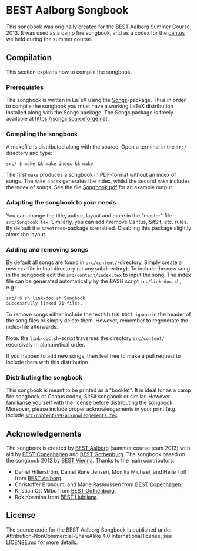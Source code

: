 # BEST Aalborg Songbook
This songbook was originally created for the [BEST Aalborg](http://best.aau.dk) Summer Course 2013. It was used as a camp fire songbook, and as a codex for the [cantus](https://en.wikipedia.org/wiki/Cantus) we held during the summer course.

## Compilation
This section explains how to compile the songbook.

### Prerequistes
The songbook is written in LaTeX using the [Songs](https://songs.sourceforge.net)-package. Thus in order to compile the songbook you must have a working LaTeX distribution installed along with the Songs package. The Songs package is freely available at https://songs.sourceforge.net.

### Compiling the songbook
A makefile is distributed along with the source. Open a terminal in the ``src/``-directory and type:
```
src/ $ make && make index && make
```
The first ``make`` produces a songbook in PDF-format without an index of songs. The ``make index`` generates the index, whilst the second ``make`` includes the index of songs.
See the file [Songbook.pdf](src/Songbook.pdf) for an example output.

### Adapting the songbook to your needs
You can change the title, author, layout and more in the "master" file ``src/Songbook.tex``.
Similarly, you can add / remove Cantus, SitSit, etc. rules.
By default the ``savetrees``-package is enabled. Disabling this package slightly alters the layout.

### Adding and removing songs
By default all songs are found in ``src/content/``-directory. Simply create a new ``tex``-file in that directory (or any subdirectory). To include the new song in the songbook edit the ``src/content/index.tex`` to input the song. The index file can be generated automatically by the BASH script ``src/link-doc.sh``, e.g.:
```
src/ $ sh link-doc.sh Songbook
Successfully linked 71 files.
```
To remove songs either include the text ``%[LINK-DOC] ignore`` in the header of the song files or simply delete them. However, remember to regenerate the index-file afterwards.

Note: the ``link-doc.sh``-script traverses the directory ``src/content/`` recursively in alphabetical order.

If you happen to add new songs, then feel free to make a pull request to include them with this distribution.

### Distributing the songbook
This songbook is meant to be printed as a "booklet". It is ideal for as a camp fire songbook or Cantus codex, SitSit songbook or similar. However familiarise yourself with the license before distributing the songbook. Moreover, please include proper acknowledgements in your print (e.g. include [``src/content/99-acknowledgements.tex``](src/content/99-acknowledgements.tex).

## Acknowledgements
The songbook is created by [BEST Aalborg](http://best.aau.dk) (summer course team 2013) with aid by [BEST Copenhagen](http://best.dtu.dk) and [BEST Gothenburg](http://http://best.chs.chalmers.se/). 
The songbook based on the songbook 2012 by [BEST Vienna](http://www.bestvienna.at).
Thanks to the main contributors:
  * Daniel Hillerström, Daniel Rune Jensen, Monika Michael, and Helle Toft from [BEST Aalborg](http://best.aau.dk).
  * Christoffer Brøndum, and Marie Rasmussen from [BEST Copenhagen](http://best.dtu.dk).
  * Kristian Ott Milbo from [BEST Gothenburg](http://http://best.chs.chalmers.se/).
  * Rok Kosmina from [BEST Ljubljana](http://www.bestljubljana.si/en/).

## License
The source code for the BEST Aalborg Songbook is published under Attribution-NonCommercial-ShareAlike 4.0 International license, see [LICENSE.md](LICENSE.md) for more details.
